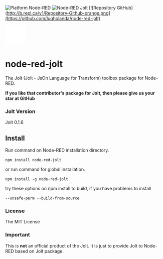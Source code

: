 ![Platform Node-RED](http://b.repl.ca/v1/Platform-Node--RED-red.png)
![Node-RED Jolt](http://b.repl.ca/v1/Node--RED-Jolt-blue.png)
[![Repository GitHub](http://b.repl.ca/v1/Repository-Github-orange.png](https://github.com/luqholanda/node-red-jolt)

[![noderedjolt](icons/jolt.svg)](https://sollutie.com.br)

# node-red-jolt
The Jolt (Jolt - JsOn Language for Transform) toolbox package for Node-RED.

**If you like that contributor's package for Jolt, then please give us your star at GitHub**

### Jolt Version

Jolt 0.1.6

## Install

Run command on Node-RED installation directory.

	npm install node-red-jolt 

or run command for global installation.

	npm install -g node-red-jolt

try these options on npm install to build, if you have problems to install

    --unsafe-perm --build-from-source
   
### License

The MIT License

### Important

This is **not** an official product of the Jolt.
It is just to provide Jolt to Node-RED based on Jolt package.